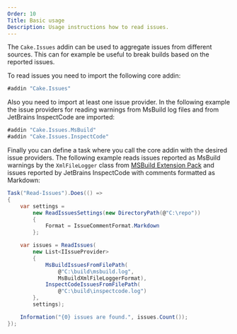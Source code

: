 ```yaml
---
Order: 10
Title: Basic usage
Description: Usage instructions how to read issues.
---
```

The `Cake.Issues` addin can be used to aggregate issues from different sources.
This can for example be useful to break builds based on the reported issues.

To read issues you need to import the following core addin:

```csharp
#addin "Cake.Issues"
```

Also you need to import at least one issue provider.
In the following example the issue providers for reading warnings from MsBuild log files
and from JetBrains InspectCode are imported:

```csharp
#addin "Cake.Issues.MsBuild"
#addin "Cake.Issues.InspectCode"
```

Finally you can define a task where you call the core addin with the desired issue providers.
The following example reads issues reported as MsBuild warnings by the `XmlFileLogger`
class from [MSBuild Extension Pack] and issues reported by JetBrains InspectCode with
comments formatted as Markdown:

```csharp
Task("Read-Issues").Does(() =>
{
    var settings =
        new ReadIssuesSettings(new DirectoryPath(@"C:\repo"))
        {
            Format = IssueCommentFormat.Markdown
        };

    var issues = ReadIssues(
        new List<IIssueProvider>
        {
            MsBuildIssuesFromFilePath(
                @"C:\build\msbuild.log",
                MsBuildXmlFileLoggerFormat),
            InspectCodeIssuesFromFilePath(
                @"C:\build\inspectcode.log")
        },
        settings);

    Information("{0} issues are found.", issues.Count());
});
```

[MSBuild Extension Pack]: http://www.msbuildextensionpack.com/